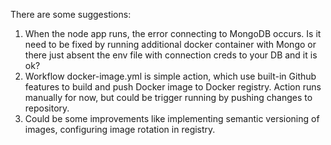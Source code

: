 There are some suggestions:
1. When the node app runs, the error connecting to MongoDB occurs. Is it need to be fixed by running additional docker container with Mongo or there just absent the env file with connection creds to your DB and it is ok?
2. Workflow docker-image.yml is simple action, which use built-in Github features to build and push Docker image to Docker registry. Action runs manually for now, but could be trigger running by pushing changes to repository.
3. Could be some improvements like implementing semantic versioning of images, configuring image rotation in registry.
